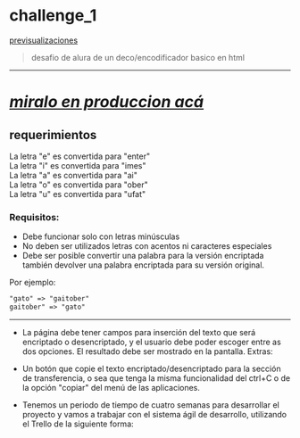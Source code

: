 # challenge_1

[previsualizaciones](./contenido/previsualizaciones.jpg)

> desafio de alura de un deco/encodificador basico en html
___ 


# ___[miralo en produccion acá](https://thebyren.github.io/challenge_1/)___

## requerimientos

La letra "e" es convertida para "enter"  
La letra "i" es convertida para "imes"  
La letra "a" es convertida para "ai"  
La letra "o" es convertida para "ober"  
La letra "u" es convertida para "ufat"  

### Requisitos: ###
- Debe funcionar solo con letras minúsculas
- No deben ser utilizados letras con acentos ni caracteres especiales
- Debe ser posible convertir una palabra para la versión encriptada también devolver una palabra encriptada para su versión original.

Por ejemplo:  
```txt
"gato" => "gaitober"  
gaitober" => "gato"
```
___

- La página debe tener campos para inserción del texto que será encriptado o desencriptado, y el usuario debe poder escoger entre as dos opciones.
El resultado debe ser mostrado en la pantalla.
Extras:
- Un botón que copie el texto encriptado/desencriptado para la sección de transferencia, o sea que tenga la misma funcionalidad del ctrl+C o de la opción "copiar" del menú de las aplicaciones.

- Tenemos un periodo de tiempo de cuatro semanas para desarrollar el proyecto y vamos a trabajar con el sistema ágil de desarrollo, utilizando el Trello de la siguiente forma:
